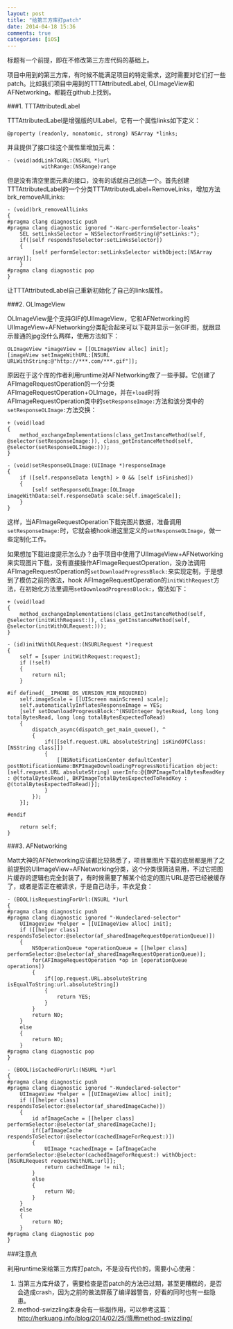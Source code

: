 ```yaml
---
layout: post
title: "给第三方库打patch"
date: 2014-04-18 15:36
comments: true
categories: [iOS]
---
```


标题有一个前提，即在不修改第三方库代码的基础上。

项目中用到的第三方库，有时候不能满足项目的特定需求，这时需要对它们打一些patch。比如我们项目中用到的TTTAttributedLabel, OLImageView和AFNetworking。都能在github上找到。

###1. TTTAttributedLabel

TTTAttributedLabel是增强版的UILabel，它有一个属性links如下定义：

```
@property (readonly, nonatomic, strong) NSArray *links;
```

并且提供了接口往这个属性里增加元素：

```
- (void)addLinkToURL:(NSURL *)url
           withRange:(NSRange)range
```

但是没有清空里面元素的接口，没有的话就自己创造一个。首先创建TTTAttributedLabel的一个分类TTTAttributedLabel+RemoveLinks，增加方法brk_removeAllLinks:

```
- (void)brk_removeAllLinks
{
#pragma clang diagnostic push
#pragma clang diagnostic ignored "-Warc-performSelector-leaks"
    SEL setLinksSelector = NSSelectorFromString(@"setLinks:");
    if([self respondsToSelector:setLinksSelector])
    {
        [self performSelector:setLinksSelector withObject:[NSArray array]];
    }
#pragma clang diagnostic pop
}
```
让TTTAttributedLabel自己重新初始化了自己的links属性。

###2. OLImageView

OLImageView是个支持GIF的UIImageView，它和AFNetworking的UIImageView+AFNetworking分类配合起来可以下载并显示一张GIF图，就跟显示普通的jpg没什么两样，使用方法如下：

```
OLImageView *imageView = [[OLImageView alloc] init];
[imageView setImageWithURL:[NSURL URLWithString:@"http://***.com/***.gif"]];
```

原因在于这个库的作者利用runtime对AFNetworking做了一些手脚。它创建了AFImageRequestOperation的一个分类AFImageRequestOperation+OLImage，并在`+load`时将AFImageRequestOperation类中的`setResponseImage:`方法和该分类中的`setResponseOLImage:`方法交换：

```
+ (void)load
{
    method_exchangeImplementations(class_getInstanceMethod(self, @selector(setResponseImage:)), class_getInstanceMethod(self, @selector(setResponseOLImage:)));
}

- (void)setResponseOLImage:(UIImage *)responseImage
{
    if ([self.responseData length] > 0 && [self isFinished])
    {
        [self setResponseOLImage:[OLImage imageWithData:self.responseData scale:self.imageScale]];
    }
}
```

这样，当AFImageRequestOperation下载完图片数据，准备调用`setResponseImage:`时，它就会被hook进这里定义的`setResponseOLImage`，做一些定制化工作。

如果想加下载进度提示怎么办？由于项目中使用了UIImageView+AFNetworking来实现图片下载，没有直接操作AFImageRequestOperation，没办法调用AFImageRequestOperation的`setDownloadProgressBlock:`来实现定制，于是想到了模仿之前的做法，hook AFImageRequestOperation的`initWithRequest`方法，在初始化方法里调用`setDownloadProgressBlock:`，做法如下：

```
+ (void)load
{
    method_exchangeImplementations(class_getInstanceMethod(self, @selector(initWithRequest:)), class_getInstanceMethod(self, @selector(initWithOLRequest:)));
}

- (id)initWithOLRequest:(NSURLRequest *)request
{
    self = [super initWithRequest:request];
    if (!self)
    {
        return nil;
    }
    
#if defined(__IPHONE_OS_VERSION_MIN_REQUIRED)
    self.imageScale = [[UIScreen mainScreen] scale];
    self.automaticallyInflatesResponseImage = YES;
    [self setDownloadProgressBlock:^(NSUInteger bytesRead, long long totalBytesRead, long long totalBytesExpectedToRead)
    {
        dispatch_async(dispatch_get_main_queue(), ^
        {
            if([[self.request.URL absoluteString] isKindOfClass:[NSString class]])
            {
                [[NSNotificationCenter defaultCenter] postNotificationName:BKPImageDownloadingProgressNotification object:[self.request.URL absoluteString] userInfo:@{BKPImageTotalBytesReadKey : @(totalBytesRead), BKPImageTotalBytesExpectedToReadKey : @(totalBytesExpectedToRead)}];
            }
        });
    }];
    
#endif
    
    return self;
}

```

###3. AFNetworking

Matt大神的AFNetworking应该都比较熟悉了，项目里图片下载的底层都是用了之前提到的UIImageView+AFNetworking分类，这个分类很简洁易用，不过它把图片缓存的逻辑也完全封装了，有时候需要了解某个给定的图片URL是否已经被缓存了，或者是否正在被请求，于是自己动手，丰衣足食：

```
- (BOOL)isRequestingForUrl:(NSURL *)url
{
#pragma clang diagnostic push
#pragma clang diagnostic ignored "-Wundeclared-selector"
    UIImageView *helper = [[UIImageView alloc] init];
    if ([[helper class] respondsToSelector:@selector(af_sharedImageRequestOperationQueue)])
    {
        NSOperationQueue *operationQueue = [[helper class] performSelector:@selector(af_sharedImageRequestOperationQueue)];
        for(AFImageRequestOperation *op in [operationQueue operations])
        {
            if([op.request.URL.absoluteString isEqualToString:url.absoluteString])
            {
                return YES;
            }
        }
        return NO;
    }
    else
    {
        return NO;
    }
#pragma clang diagnostic pop
}

- (BOOL)isCachedForUrl:(NSURL *)url
{
#pragma clang diagnostic push
#pragma clang diagnostic ignored "-Wundeclared-selector"
    UIImageView *helper = [[UIImageView alloc] init];
    if ([[helper class] respondsToSelector:@selector(af_sharedImageCache)])
    {
        id afImageCache = [[helper class] performSelector:@selector(af_sharedImageCache)];
        if([afImageCache respondsToSelector:@selector(cachedImageForRequest:)])
        {
            UIImage *cachedImage = [afImageCache performSelector:@selector(cachedImageForRequest:) withObject:[NSURLRequest requestWithURL:url]];
            return cachedImage != nil;
        }
        else
        {
            return NO;
        }
    }
    else
    {
        return NO;
    }
#pragma clang diagnostic pop
}
```

###注意点

利用runtime来给第三方库打patch，不是没有代价的，需要小心使用：

1. 当第三方库升级了，需要检查是否patch的方法已过期，甚至更糟糕的，是否会造成crash，因为之前的做法屏蔽了编译器警告，好看的同时也有一些隐患。
2. method-swizzling本身会有一些副作用，可以参考这篇：http://herkuang.info/blog/2014/02/25/慎用method-swizzling/

